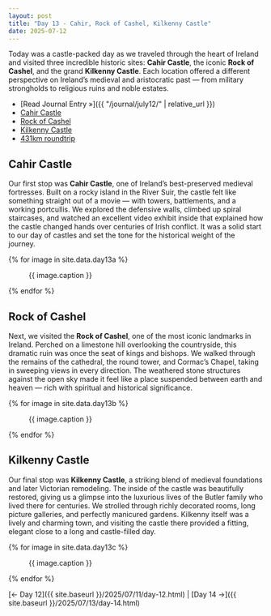 ```yaml
---
layout: post
title: "Day 13 - Cahir, Rock of Cashel, Kilkenny Castle"
date: 2025-07-12
---
```


Today was a castle-packed day as we traveled through the heart of Ireland and visited three incredible historic sites: **Cahir Castle**, the iconic **Rock of Cashel**, and the grand **Kilkenny Castle**. Each location offered a different perspective on Ireland’s medieval and aristocratic past — from military strongholds to religious ruins and noble estates.

- [Read Journal Entry »]({{ "/journal/july12/" | relative_url }})
- [Cahir Castle](https://heritageireland.ie/places-to-visit/cahir-castle/)
- [Rock of Cashel](https://heritageireland.ie/places-to-visit/the-rock-of-cashel/)
- [Kilkenny Castle](https://www.kilkennycastle.ie/)
- [431km roundtrip](https://www.google.com/maps/dir/Weir's+Bar+%26+Restaurant,+Multy,+Mullingar,+Co.+Westmeath,+N91+T9WY/Cahir+Castle,+Castle+Street,+Townparks,+Cahir,+County+Tipperary/Rock+of+Cashel,+St.+Patricksrock,+Cashel,+County+Tipperary/Kilkenny+Castle,+The+Parade,+Dukesmeadows,+Kilkenny/Weir's+Bar+%26+Restaurant,+Rathganny,+Mullingar,+County+Westmeath/@52.9922718,-8.6220021,218391m/data=!3m2!1e3!4b1!4m32!4m31!1m5!1m1!1s0x485dc269aa52fa1b:0xf847b3467fe9ee47!2m2!1d-7.3907611!2d53.6246435!1m5!1m1!1s0x4843358a982620cb:0xb50e4529f57483f3!2m2!1d-7.9270751!2d52.3745471!1m5!1m1!1s0x485ccbde708a41f5:0xcc3e472ab1b680dd!2m2!1d-7.8904522!2d52.5200763!1m5!1m1!1s0x485d309fab5b17f1:0xc8f26be8f2218948!2m2!1d-7.2492974!2d52.6504632!1m5!1m1!1s0x485dc269aa52fa1b:0xf847b3467fe9ee47!2m2!1d-7.3907611!2d53.6246435!3e0?entry=ttu&g_ep=EgoyMDI1MDcxMy4wIKXMDSoASAFQAw%3D%3D)

## Cahir Castle  
Our first stop was **Cahir Castle**, one of Ireland’s best-preserved medieval fortresses. Built on a rocky island in the River Suir, the castle felt like something straight out of a movie — with towers, battlements, and a working portcullis. We explored the defensive walls, climbed up spiral staircases, and watched an excellent video exhibit inside that explained how the castle changed hands over centuries of Irish conflict. It was a solid start to our day of castles and set the tone for the historical weight of the journey.

{% for image in site.data.day13a %}
<figure>
  <img src="{{ site.baseurl }}{{ image.src }}" alt="">
  <figcaption>{{ image.caption }}</figcaption>
</figure>
{% endfor %}

## Rock of Cashel  
Next, we visited the **Rock of Cashel**, one of the most iconic landmarks in Ireland. Perched on a limestone hill overlooking the countryside, this dramatic ruin was once the seat of kings and bishops. We walked through the remains of the cathedral, the round tower, and Cormac’s Chapel, taking in sweeping views in every direction. The weathered stone structures against the open sky made it feel like a place suspended between earth and heaven — rich with spiritual and historical significance.

{% for image in site.data.day13b %}
<figure>
  <img src="{{ site.baseurl }}{{ image.src }}" alt="">
  <figcaption>{{ image.caption }}</figcaption>
</figure>
{% endfor %}

## Kilkenny Castle  
Our final stop was **Kilkenny Castle**, a striking blend of medieval foundations and later Victorian remodeling. The inside of the castle was beautifully restored, giving us a glimpse into the luxurious lives of the Butler family who lived there for centuries. We strolled through richly decorated rooms, long picture galleries, and perfectly manicured gardens. Kilkenny itself was a lively and charming town, and visiting the castle there provided a fitting, elegant close to a long and castle-filled day.

{% for image in site.data.day13c %}
<figure>
  <img src="{{ site.baseurl }}{{ image.src }}" alt="">
  <figcaption>{{ image.caption }}</figcaption>
</figure>
{% endfor %}

[← Day 12]({{ site.baseurl }}/2025/07/11/day-12.html) | [Day 14 →]({{ site.baseurl }}/2025/07/13/day-14.html)